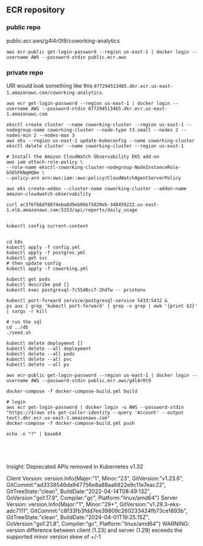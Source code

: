## ECR repository

### public repo

public.ecr.aws/g4l4r0t9/coworking-analytics

```shell
aws ecr-public get-login-password --region us-east-1 | docker login --username AWS --password-stdin public.ecr.aws
```

### private repo

URI would look something like this `077294513465.dkr.ecr.us-east-1.amazonaws.com/coworking-analytics`.

```shell
aws ecr get-login-password --region us-east-1 | docker login --username AWS --password-stdin 077294513465.dkr.ecr.us-east-1.amazonaws.com
```



```shell
eksctl create cluster --name coworking-cluster --region us-east-1 --nodegroup-name coworking-cluster --node-type t3.small --nodes 2 --nodes-min 2 --nodes-max 3
aws eks --region us-east-1 update-kubeconfig --name coworking-cluster
eksctl delete cluster --name coworking-cluster --region us-east-1

# Install the Amazon CloudWatch Observability EKS add-on
aws iam attach-role-policy \
--role-name eksctl-coworking-cluster-nodegroup-NodeInstanceRole-bSEhFKNqHQ8e \
--policy-arn arn:aws:iam::aws:policy/CloudWatchAgentServerPolicy

aws eks create-addon --cluster-name coworking-cluster --addon-name amazon-cloudwatch-observability

curl ac376f66df8074eba8d9eb06b75820eb-348459222.us-east-1.elb.amazonaws.com:5153/api/reports/daily_usage


kubectl config current-context


cd k8s
kubectl apply -f config.yml
kubectl apply -f postgres.yml
kubectl get svc
# then update config
kubectl apply -f coworking.yml

kubectl get pods
kubectl describe pod []
kubectl exec postgresql-7c55d8cc7-2hd7w -- printenv

kubectl port-forward service/postgresql-service 5433:5432 &
ps aux | grep 'kubectl port-forward' | grep -v grep | awk '{print $2}' | xargs -r kill

# run the sql
cd ../db
./seed.sh

kubectl delete deployment []
kubectl delete --all deployment
kubectl delete --all pods
kubectl delete --all pvc
kubectl delete --all pv
```


```shell
aws ecr-public get-login-password --region us-east-1 | docker login --username AWS --password-stdin public.ecr.aws/g4l4r0t9

docker-compose -f docker-compose-build.yml build

# login
aws ecr get-login-password | docker login -u AWS --password-stdin "https://$(aws sts get-caller-identity --query 'Account' --output text).dkr.ecr.us-east-1.amazonaws.com"
docker-compose -f docker-compose-build.yml push

echo -n "?" | base64





```

Insight: Deprecated APIs removed in Kubernetes v1.32

Client Version: version.Info{Major:"1", Minor:"23", GitVersion:"v1.23.6", GitCommit:"ad3338546da947756e8a88aa6822e9c11e7eac22", GitTreeState:"clean", BuildDate:"2022-04-14T08:49:13Z", GoVersion:"go1.17.9", Compiler:"gc", Platform:"linux/amd64"}
Server Version: version.Info{Major:"1", Minor:"29+", GitVersion:"v1.29.3-eks-adc7111", GitCommit:"c8f33fb3fdd7ee39809c260233424fb73ce1893b", GitTreeState:"clean", BuildDate:"2024-04-01T19:25:15Z", GoVersion:"go1.21.8", Compiler:"gc", Platform:"linux/amd64"}
WARNING: version difference between client (1.23) and server (1.29) exceeds the supported minor version skew of +/-1